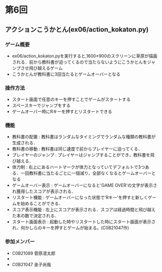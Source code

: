 # 第6回
## アクションこうかとん(ex06/action_kokaton.py)
### ゲーム概要

- ex06/action_kokaton.pyを実行すると,1600×900のスクリーンに草原が描画される．前から教科書が迫ってくるので当たらないようにこうかとんをジャンプさせ飛び越えるゲーム
- こうかとんが教科書に3回当たるとゲームオーバーとなる
### 操作方法
- スタート画面で任意のキーを押すことでゲームがスタートする
- スペースキーでジャンプをする
- ゲームオーバー時にRキーを押すとリスタートできる
### 機能
- 教科書の配置 : 教科書はランダムなタイミングでランダムな種類の教科書が生成される．
- 教科書の移動 : 教科書は同じ速度で前からプレイヤーに迫ってくる．
- プレイヤーのジャンプ : プレイヤーはジャンプすることができ，教科書を飛び越える．
- 体力制 : 右上にあるハートマークが体力となっていてデフォルトで3つある．一回教科書に当たるごとに一個減り，全部なくなるとゲームオーバーとなる
- ゲームオーバー表示 : ゲームオーバーになると'GAME OVER'の文字が表示され獲得したスコアが表示される．
- リスタート機能 : ゲームオーバーになった状態で'Rキー'を押すと新しくゲームを始めることができる． 
- スコア表示機能 : 左上にスコアが表示される．スコアは経過時間と飛び越えた本の数で決定される．
- スタート画面表示 : 起動した時やリスタートした時にスタート画面が表示され、何かしらのキーを押すとゲームが始まる。(C0B21047作)
### 参加メンバー
- C0B21089 菅原凛太郎
- 
- C0B21047 金子尚哉
